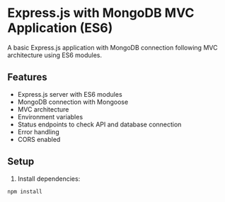 # Express.js with MongoDB MVC Application (ES6)

A basic Express.js application with MongoDB connection following MVC architecture using ES6 modules.

## Features

- Express.js server with ES6 modules
- MongoDB connection with Mongoose
- MVC architecture
- Environment variables
- Status endpoints to check API and database connection
- Error handling
- CORS enabled

## Setup

1. Install dependencies:
```bash
npm install